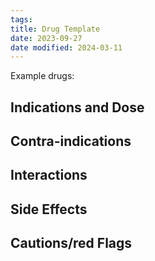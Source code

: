 ```yaml
---
tags: 
title: Drug Template
date: 2023-09-27
date modified: 2024-03-11
---
```


Example drugs:

## Indications and Dose

## Contra-indications

## Interactions

## Side Effects

## Cautions/red Flags
